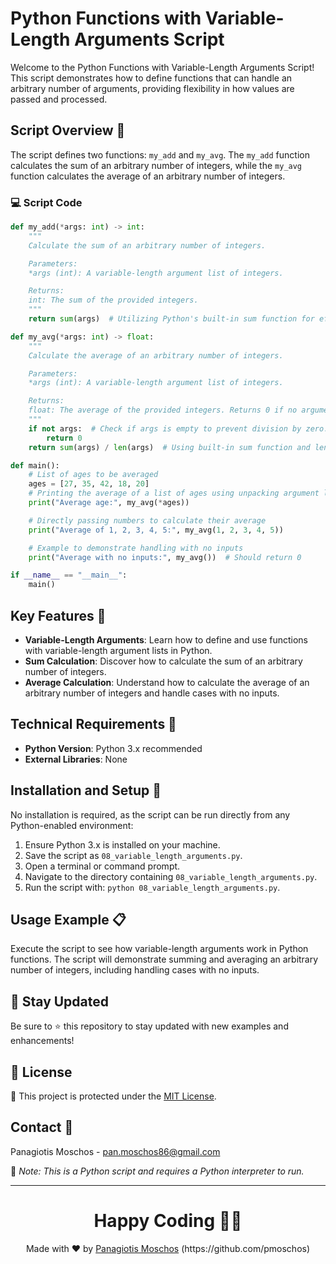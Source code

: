 # Python Functions with Variable-Length Arguments Script

Welcome to the Python Functions with Variable-Length Arguments Script! This script demonstrates how to define functions that can handle an arbitrary number of arguments, providing flexibility in how values are passed and processed.

## Script Overview 📘

The script defines two functions: `my_add` and `my_avg`. The `my_add` function calculates the sum of an arbitrary number of integers, while the `my_avg` function calculates the average of an arbitrary number of integers.

### :computer: Script Code

```python
def my_add(*args: int) -> int:
    """
    Calculate the sum of an arbitrary number of integers.

    Parameters:
    *args (int): A variable-length argument list of integers.

    Returns:
    int: The sum of the provided integers.
    """
    return sum(args)  # Utilizing Python's built-in sum function for efficiency and readability.

def my_avg(*args: int) -> float:
    """
    Calculate the average of an arbitrary number of integers.

    Parameters:
    *args (int): A variable-length argument list of integers.

    Returns:
    float: The average of the provided integers. Returns 0 if no arguments are provided to avoid division by zero.
    """
    if not args:  # Check if args is empty to prevent division by zero.
        return 0
    return sum(args) / len(args)  # Using built-in sum function and len function for concise code.

def main():
    # List of ages to be averaged
    ages = [27, 35, 42, 18, 20]
    # Printing the average of a list of ages using unpacking argument lists
    print("Average age:", my_avg(*ages))

    # Directly passing numbers to calculate their average
    print("Average of 1, 2, 3, 4, 5:", my_avg(1, 2, 3, 4, 5))

    # Example to demonstrate handling with no inputs
    print("Average with no inputs:", my_avg())  # Should return 0

if __name__ == "__main__":
    main()
```

## Key Features 🌟

- **Variable-Length Arguments**: Learn how to define and use functions with variable-length argument lists in Python.
- **Sum Calculation**: Discover how to calculate the sum of an arbitrary number of integers.
- **Average Calculation**: Understand how to calculate the average of an arbitrary number of integers and handle cases with no inputs.

## Technical Requirements 🔧

- **Python Version**: Python 3.x recommended
- **External Libraries**: None

## Installation and Setup 🚀

No installation is required, as the script can be run directly from any Python-enabled environment:

1. Ensure Python 3.x is installed on your machine.
2. Save the script as `08_variable_length_arguments.py`.
3. Open a terminal or command prompt.
4. Navigate to the directory containing `08_variable_length_arguments.py`.
5. Run the script with: `python 08_variable_length_arguments.py`.

## Usage Example 📋

Execute the script to see how variable-length arguments work in Python functions. The script will demonstrate summing and averaging an arbitrary number of integers, including handling cases with no inputs.

## 📢 Stay Updated

Be sure to ⭐ this repository to stay updated with new examples and enhancements!

## 📄 License
🔐 This project is protected under the [MIT License](https://mit-license.org/).


## Contact 📧
Panagiotis Moschos - pan.moschos86@gmail.com

🔗 *Note: This is a Python script and requires a Python interpreter to run.*

---
<h1 align=center>Happy Coding 👨‍💻 </h1>

<p align="center">
  Made with ❤️ by 
  <a href="https://www.linkedin.com/in/panagiotis-moschos" target="_blank">
  Panagiotis Moschos</a> (https://github.com/pmoschos)
</p>